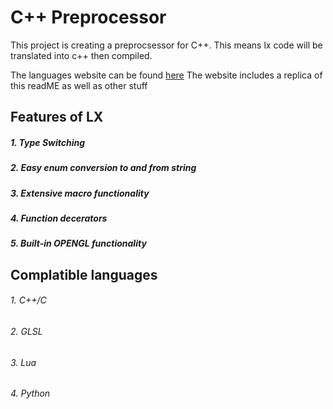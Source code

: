 # C++ Preprocessor

This project is creating a preprocsessor for C++. This means lx code will be translated into c++ then compiled.

The languages website can be found [here](https://pashabibko.github.io/CPP-Preproceser/)
The website includes a replica of this readME as well as other stuff

## Features of LX

##### 1. Type Switching

##### 2. Easy enum conversion to and from string

##### 3. Extensive macro functionality

##### 4. Function decerators

##### 5. Built-in OPENGL functionality

## Complatible languages

###### 1. C++/C
###### 2. GLSL
###### 3. Lua
###### 4. Python
